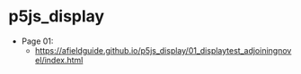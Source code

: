 # p5js_display
* Page 01:
  * https://afieldguide.github.io/p5js_display/01_displaytest_adjoiningnovel/index.html
